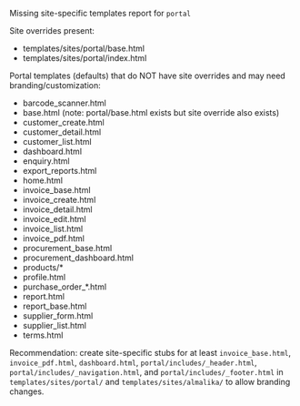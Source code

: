 Missing site-specific templates report for `portal`

Site overrides present:
- templates/sites/portal/base.html
- templates/sites/portal/index.html

Portal templates (defaults) that do NOT have site overrides and may need branding/customization:
- barcode_scanner.html
- base.html (note: portal/base.html exists but site override also exists)
- customer_create.html
- customer_detail.html
- customer_list.html
- dashboard.html
- enquiry.html
- export_reports.html
- home.html
- invoice_base.html
- invoice_create.html
- invoice_detail.html
- invoice_edit.html
- invoice_list.html
- invoice_pdf.html
- procurement_base.html
- procurement_dashboard.html
- products/*
- profile.html
- purchase_order_*.html
- report.html
- report_base.html
- supplier_form.html
- supplier_list.html
- terms.html

Recommendation: create site-specific stubs for at least `invoice_base.html`, `invoice_pdf.html`, `dashboard.html`, `portal/includes/_header.html`, `portal/includes/_navigation.html`, and `portal/includes/_footer.html` in `templates/sites/portal/` and `templates/sites/almalika/` to allow branding changes.
